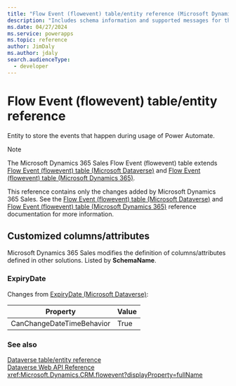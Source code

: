 ```yaml
---
title: "Flow Event (flowevent) table/entity reference (Microsoft Dynamics 365 Sales) | Microsoft Docs"
description: "Includes schema information and supported messages for the Flow Event (flowevent) table/entity with Microsoft Dynamics 365 Sales."
ms.date: 04/27/2024
ms.service: powerapps
ms.topic: reference
author: JimDaly
ms.author: jdaly
search.audienceType: 
  - developer
---
```


# Flow Event (flowevent) table/entity reference

Entity to store the events that happen during usage of Power Automate.

> [!NOTE]
> The Microsoft Dynamics 365 Sales Flow Event (flowevent) table extends [Flow Event (flowevent) table (Microsoft Dataverse)](/power-apps/developer/data-platform/reference/entities/flowevent) and [Flow Event (flowevent) table (Microsoft Dynamics 365)](/dynamics365/developer/reference/dataverse/entities/flowevent).
>
> This reference contains only the changes added by Microsoft Dynamics 365 Sales.
> See the [Flow Event (flowevent) table (Microsoft Dataverse)](/power-apps/developer/data-platform/reference/entities/flowevent) and [Flow Event (flowevent) table (Microsoft Dynamics 365)](/dynamics365/developer/reference/dataverse/entities/flowevent) reference documentation for more information.



## Customized columns/attributes

Microsoft Dynamics 365 Sales
modifies the definition of columns/attributes defined in other solutions. Listed by **SchemaName**.

### <a name="BKMK_ExpiryDate"></a> ExpiryDate

Changes from [ExpiryDate (Microsoft Dataverse)](/power-apps/developer/data-platform/reference/entities/flowevent#BKMK_ExpiryDate):

|Property|Value|
|---|---|
|CanChangeDateTimeBehavior|True|




### See also

[Dataverse table/entity reference](../about-entity-reference.md)  
[Dataverse Web API Reference](/power-apps/developer/data-platform/webapi/reference/about)   
<xref:Microsoft.Dynamics.CRM.flowevent?displayProperty=fullName>
